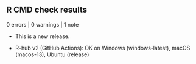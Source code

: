 ## R CMD check results

0 errors | 0 warnings | 1 note

* This is a new release.

- R-hub v2 (GitHub Actions): OK on Windows (windows-latest), macOS (macos-13), Ubuntu (release)
